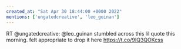 ```yaml
---
created_at: "Sat Apr 30 18:44:00 +0000 2022"
mentions: ['ungatedcreative', 'leo_guinan']
---
```


RT @ungatedcreative: @leo_guinan stumbled across this lil quote this morning. felt appropriate to drop it here https://t.co/9IQ3QOKcss